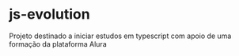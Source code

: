 # js-evolution
Projeto destinado a iniciar estudos em typescript com apoio de uma formação da plataforma Alura
